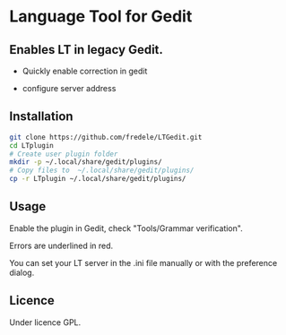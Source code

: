 # Language Tool for Gedit



## Enables LT in legacy Gedit.

* Quickly enable correction in gedit

* configure server address



## Installation

```bash
git clone https://github.com/fredele/LTGedit.git
cd LTplugin
# Create user plugin folder
mkdir -p ~/.local/share/gedit/plugins/
# Copy files to  ~/.local/share/gedit/plugins/
cp -r LTplugin ~/.local/share/gedit/plugins/
```

## Usage

Enable the plugin in Gedit, check "Tools/Grammar verification".

Errors are underlined in red.



You can set your LT server in the .ini file manually or with the preference dialog.

 

## Licence

Under licence  GPL.
